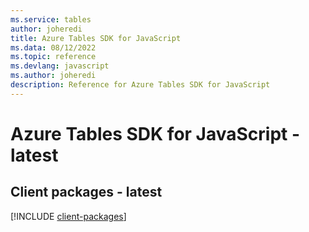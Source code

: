 ```yaml
---
ms.service: tables
author: joheredi
title: Azure Tables SDK for JavaScript
ms.data: 08/12/2022
ms.topic: reference
ms.devlang: javascript
ms.author: joheredi
description: Reference for Azure Tables SDK for JavaScript
---
```

# Azure Tables SDK for JavaScript - latest

## Client packages - latest
[!INCLUDE [client-packages](tables-client-index.md)]